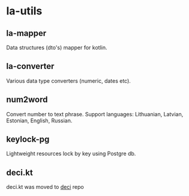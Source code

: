 # la-utils

## la-mapper
Data structures (dto's) mapper for kotlin.

## la-converter
Various data type converters (numeric, dates  etc).

## num2word
Convert number to text phrase. 
Support languages: Lithuanian, Latvian, Estonian, English, Russian.

## keylock-pg
Lightweight resources lock by key using Postgre db. 

## deci.kt 
deci.kt was moved to [deci](../../../deci/) repo

